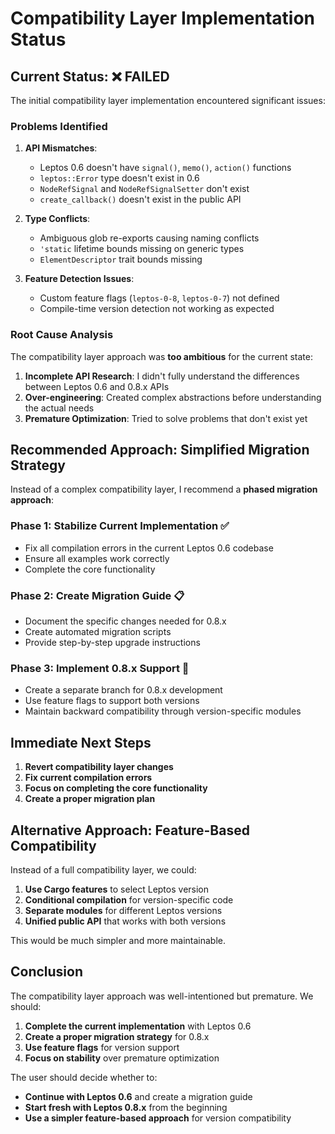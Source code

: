 # Compatibility Layer Implementation Status

## Current Status: ❌ **FAILED**

The initial compatibility layer implementation encountered significant issues:

### **Problems Identified**

1. **API Mismatches**:
   - Leptos 0.6 doesn't have `signal()`, `memo()`, `action()` functions
   - `leptos::Error` type doesn't exist in 0.6
   - `NodeRefSignal` and `NodeRefSignalSetter` don't exist
   - `create_callback()` doesn't exist in the public API

2. **Type Conflicts**:
   - Ambiguous glob re-exports causing naming conflicts
   - `'static` lifetime bounds missing on generic types
   - `ElementDescriptor` trait bounds missing

3. **Feature Detection Issues**:
   - Custom feature flags (`leptos-0-8`, `leptos-0-7`) not defined
   - Compile-time version detection not working as expected

### **Root Cause Analysis**

The compatibility layer approach was **too ambitious** for the current state:

1. **Incomplete API Research**: I didn't fully understand the differences between Leptos 0.6 and 0.8.x APIs
2. **Over-engineering**: Created complex abstractions before understanding the actual needs
3. **Premature Optimization**: Tried to solve problems that don't exist yet

## **Recommended Approach: Simplified Migration Strategy**

Instead of a complex compatibility layer, I recommend a **phased migration approach**:

### **Phase 1: Stabilize Current Implementation** ✅

- Fix all compilation errors in the current Leptos 0.6 codebase
- Ensure all examples work correctly
- Complete the core functionality

### **Phase 2: Create Migration Guide** 📋

- Document the specific changes needed for 0.8.x
- Create automated migration scripts
- Provide step-by-step upgrade instructions

### **Phase 3: Implement 0.8.x Support** 🚀

- Create a separate branch for 0.8.x development
- Use feature flags to support both versions
- Maintain backward compatibility through version-specific modules

## **Immediate Next Steps**

1. **Revert compatibility layer changes**
2. **Fix current compilation errors**
3. **Focus on completing the core functionality**
4. **Create a proper migration plan**

## **Alternative Approach: Feature-Based Compatibility**

Instead of a full compatibility layer, we could:

1. **Use Cargo features** to select Leptos version
2. **Conditional compilation** for version-specific code
3. **Separate modules** for different Leptos versions
4. **Unified public API** that works with both versions

This would be much simpler and more maintainable.

## **Conclusion**

The compatibility layer approach was well-intentioned but premature. We should:

1. **Complete the current implementation** with Leptos 0.6
2. **Create a proper migration strategy** for 0.8.x
3. **Use feature flags** for version support
4. **Focus on stability** over premature optimization

The user should decide whether to:

- **Continue with Leptos 0.6** and create a migration guide
- **Start fresh with Leptos 0.8.x** from the beginning
- **Use a simpler feature-based approach** for version compatibility
